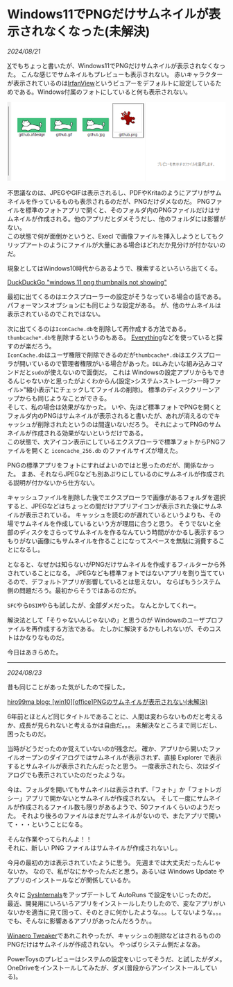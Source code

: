 # Windows11でPNGだけサムネイルが表示されなくなった(未解決)

<i>2024/08/21</i>

[X](https://x.com/hiro99ma/status/1825742753306914823)でもちょっと書いたが、Windows11でPNGだけサムネイルが表示されなくなった。
こんな感じでサムネイルもプレビューも表示されない。
赤いキャラクターが表示されているのは[IrfanView](https://www.irfanview.com/)というビュアーをデフォルトに設定しているためである。Windows付属のフォトにしていると何も表示されない。

![image](20240821a-1.png)

不思議なのは、JPEGやGIFは表示されるし、PDFやKritaのようにアプリがサムネイルを作っているものも表示されるのだが、PNGだけダメなのだ。
PNGファイルを標準のフォトアプリで開くと、そのフォルダ内のPNGファイルだけはサムネイルが作成される。他のアプリだとダメそうだし、他のフォルダには影響がない。  
この状態で何が面倒かというと、Execl で画像ファイルを挿入しようとしてもクリップアートのようにファイルが大量にある場合はどれだか見分けが付かないのだ。

現象としてはWindows10時代からあるようで、検索するといろいろ出てくる。

[DuckDuckGo "windows 11 png thumbnails not showing"](https://duckduckgo.com/?q=windows+11+png+thumbnails+not+showing&t=newext&atb=v440-7__&ia=web)

最初に出てくるのはエクスプローラーの設定がそうなっている場合の話である。
パフォーマンスオプションにも同じような設定がある。
が、他のサムネイルは表示されているのでこれではない。

次に出てくるのは`IconCache.db`を削除して再作成する方法である。
`thumbcache*.db`を削除するというのもある。
[Everything](https://www.voidtools.com/support/everything/)などを使っていると探すのが楽だろう。  
`IconCache.db`はユーザ権限で削除できるのだが`thumbcache*.db`はエクスプローラが開いているので管理者権限がいる場合があった。`DEL`みたいな組み込みコマンドだと`sudo`が使えないので面倒だ。
これは Windowsの設定アプリからもできるんじゃないかと思ったがよくわからん(設定>システム>ストレージ>一時ファイル>"縮小表示"にチェックしてファイルの削除)。
標準のディスククリーンアップからも同じようなことができる。  
そして、私の場合は効果がなかった。
いや、先ほど標準フォトでPNGを開くとフォルダ内のPNGはサムネイルが表示されると書いたが、あれが消えるのでキャッシュが削除されたというのは間違いないだろう。
それによってPNGのサムネイルが作成される効果がないというだけである。  
この状態で、大アイコン表示にしているエクスプローラで標準フォトからPNGファイルを開くと `iconcache_256.db` のファイルサイズが増えた。

PNGの標準アプリをフォトにすればよいのではと思ったのだが、関係なかった。
まあ、それならJPEGなども別あぷりにしているのにサムネイルが作成される説明が付かないから仕方ない。

キャッシュファイルを削除した後でエクスプローラで画像があるフォルダを選択すると、JPEGなどはちょっとの間だけアプリアイコンが表示された後にサムネイルが表示されている。
キャッシュを読むのが遅れているというよりも、その場でサムネイルを作成しているという方が理屈に合うと思う。
そうでないと全部のディスクをさらってサムネイルを作るなんていう時間がかかるし表示するつもりがない画像にもサムネイルを作ることになってスペースを無駄に消費することになるし。

となると、なぜかは知らないがPNGだけサムネイルを作成するフィルターから外されていることになる。
JPEGなども標準フォトではないアプリを割り当てているので、デフォルトアプリが影響しているとは思えない。
ならばもうシステム側の問題だろう。最初からそうではあるのだが。

`SFC`やら`DSIM`やらも試したが、全部ダメだった。
なんとかしてくれー。

解決法として「そりゃないんじゃないの」と思うのが Windowsのユーザプロファイルを再作成する方法である。
たしかに解決するかもしれないが、そのコストはかなりなものだ。

今日はあきらめた。

----

<i>2024/08/23</i>

昔も同じことがあった気がしたので探した。

[hiro99ma blog: \[win10\]\[office\]PNGのサムネイルが表示されない(未解決)](https://hiro99ma.blogspot.com/2018/06/win10officepng.html)

6年前とほとんど同じタイトルであることに、人間は変わらないものだと考えるか、成長が見られないと考えるかは自由だ。。。
未解決なところまで同じだし、困ったものだ。

当時がどうだったのか覚えていないのが残念だ。
確か、アプリから開いたファイルオープンのダイアログではサムネイルが表示されず、直接 Explorer で表示するとサムネイルが表示されたんだったと思う。
一度表示されたら、次はダイアログでも表示されていたのだったような。

今は、フォルダを開いてもサムネイルは表示されず、「フォト」か「フォトレガシー」アプリで開かないとサムネイルが作成されない。
そして一度にサムネイルが作成されるファイル数も限りがあるようで、50ファイルくらいのようだった。
それより後ろのファイルはまだサムネイルがないので、またアプリで開いて・・・ということになる。

そんな作業やってられんよ！！  
それに、新しい PNG ファイルはサムネイルが作成されないし。

今月の最初の方は表示されていたように思う。
先週までは大丈夫だったんじゃないか。
なので、私がなにかやったんだと思う。あるいは Windows Update やアプリのインストールなどが関係しているか。

久々に [SysInternals](https://learn.microsoft.com/ja-jp/sysinternals/downloads/)をアップデートして AutoRuns で設定をいじったのだ。  
最近、開発用にいろいろアプリをインストールしたりしたので、変なアプリがいないかを適当に見て回って、そのときに何かしたような。。。してないような。。。
でも、そんなに影響あるアプリがあったんだろうか。。

[Winaero Tweaker](https://winaerotweaker.com/)であれこれやったが、キャッシュの削除などはされるもののPNGだけはサムネイルが作成されない。
やっぱりシステム側だよなあ。

PowerToysのプレビューはシステムの設定をいじってそうだ、と試したがダメ。  
OneDriveをインストールしてみたが、ダメ(普段からアンインストールしている)。  

